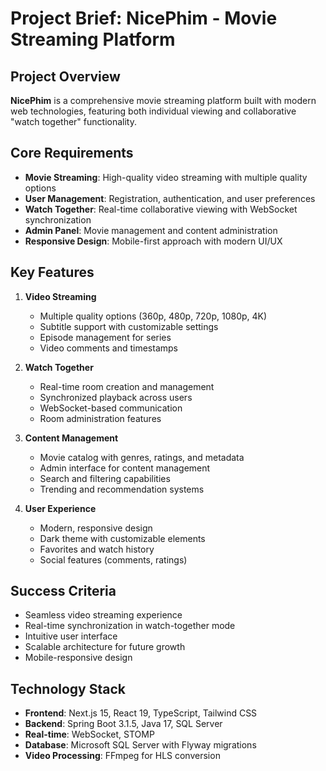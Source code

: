 # Project Brief: NicePhim - Movie Streaming Platform

## Project Overview
**NicePhim** is a comprehensive movie streaming platform built with modern web technologies, featuring both individual viewing and collaborative "watch together" functionality.

## Core Requirements
- **Movie Streaming**: High-quality video streaming with multiple quality options
- **User Management**: Registration, authentication, and user preferences
- **Watch Together**: Real-time collaborative viewing with WebSocket synchronization
- **Admin Panel**: Movie management and content administration
- **Responsive Design**: Mobile-first approach with modern UI/UX

## Key Features
1. **Video Streaming**
   - Multiple quality options (360p, 480p, 720p, 1080p, 4K)
   - Subtitle support with customizable settings
   - Episode management for series
   - Video comments and timestamps

2. **Watch Together**
   - Real-time room creation and management
   - Synchronized playback across users
   - WebSocket-based communication
   - Room administration features

3. **Content Management**
   - Movie catalog with genres, ratings, and metadata
   - Admin interface for content management
   - Search and filtering capabilities
   - Trending and recommendation systems

4. **User Experience**
   - Modern, responsive design
   - Dark theme with customizable elements
   - Favorites and watch history
   - Social features (comments, ratings)

## Success Criteria
- Seamless video streaming experience
- Real-time synchronization in watch-together mode
- Intuitive user interface
- Scalable architecture for future growth
- Mobile-responsive design

## Technology Stack
- **Frontend**: Next.js 15, React 19, TypeScript, Tailwind CSS
- **Backend**: Spring Boot 3.1.5, Java 17, SQL Server
- **Real-time**: WebSocket, STOMP
- **Database**: Microsoft SQL Server with Flyway migrations
- **Video Processing**: FFmpeg for HLS conversion


